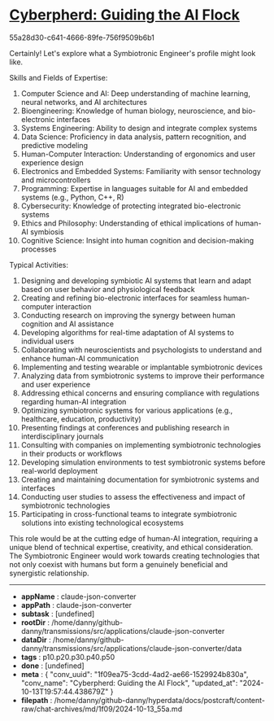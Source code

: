# [Cyberpherd: Guiding the AI Flock](https://claude.ai/chat/1f09ea75-3cdd-4ad2-ae66-1529924b830a)

55a28d30-c641-4666-89fe-756f9509b6b1

 Certainly! Let's explore what a Symbiotronic Engineer's profile might look like.

Skills and Fields of Expertise:

1. Computer Science and AI: Deep understanding of machine learning, neural networks, and AI architectures
2. Bioengineering: Knowledge of human biology, neuroscience, and bio-electronic interfaces
3. Systems Engineering: Ability to design and integrate complex systems
4. Data Science: Proficiency in data analysis, pattern recognition, and predictive modeling
5. Human-Computer Interaction: Understanding of ergonomics and user experience design
6. Electronics and Embedded Systems: Familiarity with sensor technology and microcontrollers
7. Programming: Expertise in languages suitable for AI and embedded systems (e.g., Python, C++, R)
8. Cybersecurity: Knowledge of protecting integrated bio-electronic systems
9. Ethics and Philosophy: Understanding of ethical implications of human-AI symbiosis
10. Cognitive Science: Insight into human cognition and decision-making processes

Typical Activities:

1. Designing and developing symbiotic AI systems that learn and adapt based on user behavior and physiological feedback
2. Creating and refining bio-electronic interfaces for seamless human-computer interaction
3. Conducting research on improving the synergy between human cognition and AI assistance
4. Developing algorithms for real-time adaptation of AI systems to individual users
5. Collaborating with neuroscientists and psychologists to understand and enhance human-AI communication
6. Implementing and testing wearable or implantable symbiotronic devices
7. Analyzing data from symbiotronic systems to improve their performance and user experience
8. Addressing ethical concerns and ensuring compliance with regulations regarding human-AI integration
9. Optimizing symbiotronic systems for various applications (e.g., healthcare, education, productivity)
10. Presenting findings at conferences and publishing research in interdisciplinary journals
11. Consulting with companies on implementing symbiotronic technologies in their products or workflows
12. Developing simulation environments to test symbiotronic systems before real-world deployment
13. Creating and maintaining documentation for symbiotronic systems and interfaces
14. Conducting user studies to assess the effectiveness and impact of symbiotronic technologies
15. Participating in cross-functional teams to integrate symbiotronic solutions into existing technological ecosystems

This role would be at the cutting edge of human-AI integration, requiring a unique blend of technical expertise, creativity, and ethical consideration. The Symbiotronic Engineer would work towards creating technologies that not only coexist with humans but form a genuinely beneficial and synergistic relationship.

---

* **appName** : claude-json-converter
* **appPath** : claude-json-converter
* **subtask** : [undefined]
* **rootDir** : /home/danny/github-danny/transmissions/src/applications/claude-json-converter
* **dataDir** : /home/danny/github-danny/transmissions/src/applications/claude-json-converter/data
* **tags** : p10.p20.p30.p40.p50
* **done** : [undefined]
* **meta** : {
  "conv_uuid": "1f09ea75-3cdd-4ad2-ae66-1529924b830a",
  "conv_name": "Cyberpherd: Guiding the AI Flock",
  "updated_at": "2024-10-13T19:57:44.438679Z"
}
* **filepath** : /home/danny/github-danny/hyperdata/docs/postcraft/content-raw/chat-archives/md/1f09/2024-10-13_55a.md